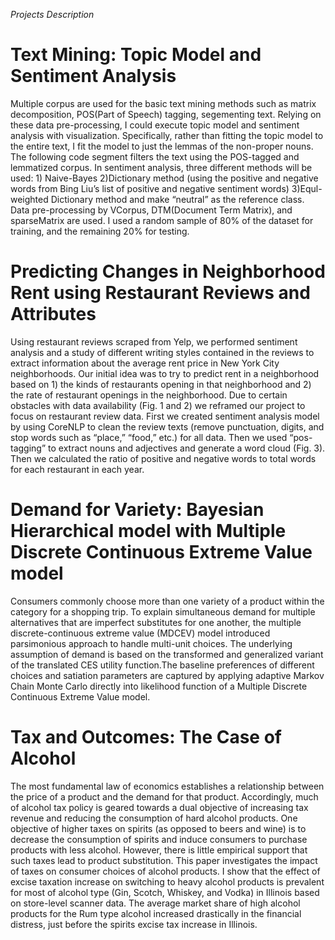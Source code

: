 *Projects Description*

# Text Mining: Topic Model and Sentiment Analysis

Multiple corpus are used for the basic text mining methods such as matrix decomposition, POS(Part of Speech) tagging, segementing text. Relying on these data pre-processing, I could execute topic model and sentiment analysis with visualization. Specifically, rather than fitting the topic model to the entire text, I fit the model to just the lemmas of the non-proper nouns. The following code segment filters the text using the POS-tagged and lemmatized corpus. In sentiment analysis, three different methods will be used: 1) Naive-Bayes 2)Dictionary method (using the positive and negative words from Bing Liu’s list of positive and negative sentiment words) 3)Equl-weighted Dictionary method and make “neutral” as the reference class. Data pre-processing by VCorpus, DTM(Document Term Matrix), and sparseMatrix are used. I used a random sample of 80% of the dataset for training, and the remaining 20% for testing.

# Predicting Changes in Neighborhood Rent using Restaurant Reviews and Attributes

Using restaurant reviews scraped from Yelp, we performed sentiment analysis and a study of different writing styles contained in the reviews to extract information about the average rent price in New York City neighborhoods.
Our initial idea was to try to predict rent in a neighborhood based on 1) the kinds of restaurants opening in that neighborhood and 2) the rate of restaurant openings in the neighborhood. Due to certain obstacles with data availability (Fig. 1 and 2) we reframed our project to focus on restaurant review data. First we created sentiment analysis model by using CoreNLP to clean the review texts (remove punctuation, digits, and stop words such as “place,” “food,” etc.) for all data. Then we used “pos-tagging” to extract nouns and adjectives and generate a word cloud (Fig. 3). Then we calculated the ratio of positive and negative words to total words for each restaurant in each year.

# Demand for Variety: Bayesian Hierarchical model with Multiple Discrete Continuous Extreme Value model

Consumers commonly choose more than one variety of a product within the category for a shopping trip. To explain simultaneous demand for multiple alternatives that are imperfect substitutes for one another, the multiple discrete-continuous extreme value (MDCEV) model introduced parsimonious approach to handle multi-unit choices. The underlying assumption of demand is based on the transformed and generalized variant of the translated CES utility function.The baseline preferences of different choices and satiation parameters are captured by applying adaptive Markov Chain Monte Carlo directly into likelihood function of a Multiple Discrete Continuous Extreme Value model.

# Tax and Outcomes: The Case of Alcohol

The most fundamental law of economics establishes a relationship between the price of a product and the demand for that product. Accordingly, much of alcohol tax policy is geared towards a dual objective of increasing tax revenue and reducing the consumption of hard alcohol products. One objective of higher taxes on spirits (as opposed to beers and wine) is to decrease the consumption of spirits and induce consumers to purchase products with less alcohol. However, there is little empirical support that such taxes lead to product substitution. This paper investigates the impact of taxes on consumer choices of alcohol products. I show that the effect of excise taxation increase on switching to heavy alcohol products is prevalent for most of alcohol type (Gin, Scotch, Whiskey, and Vodka) in Illinois based on store-level scanner data. The average market share of high alcohol products for the Rum type alcohol increased drastically in the financial distress, just before the spirits excise tax increase in Illinois.





